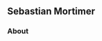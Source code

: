 <p></p>
<p></p>
<p></p>
<p></p>
<p></p>
<p></p>

## Sebastian Mortimer

<p></p>
<p></p>
<p></p>
<p></p>
<p></p>
<p></p>

### About









